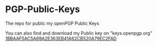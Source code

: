 # PGP-Public-Keys
The repo for public my openPGP Public Keys

You can also find and download my Public key on "keys.openpgp.org"  
[1BBAAF5AC5A69A2E363EB41A62CB520A79EC2FAD](https://keys.openpgp.org/vks/v1/by-fingerprint/1BBAAF5AC5A69A2E363EB41A62CB520A79EC2FAD)
